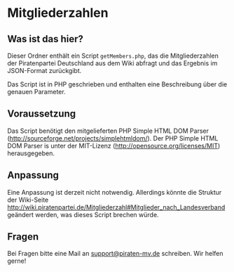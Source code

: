 Mitgliederzahlen
================

Was ist das hier?
-----------------

Dieser Ordner enthält ein Script `getMembers.php`, das die Mitgliederzahlen der Piratenpartei Deutschland aus dem Wiki abfragt und das Ergebnis im JSON-Format zurückgibt.

Das Script ist in PHP geschrieben und enthalten eine Beschreibung über die genauen Parameter.

Voraussetzung
-------------

Das Script benötigt den mitgelieferten PHP Simple HTML
DOM Parser (http://sourceforge.net/projects/simplehtmldom/). Der PHP Simple HTML DOM Parser is unter der MIT-Lizenz (http://opensource.org/licenses/MIT) herausgegeben.

Anpassung
---------

Eine Anpassung ist derzeit nicht notwendig. Allerdings könnte die Struktur der Wiki-Seite http://wiki.piratenpartei.de/Mitgliederzahl#Mitglieder_nach_Landesverband geändert werden, was dieses Script brechen würde.

Fragen
------

Bei Fragen bitte eine Mail an support@piraten-mv.de schreiben. Wir helfen gerne!
